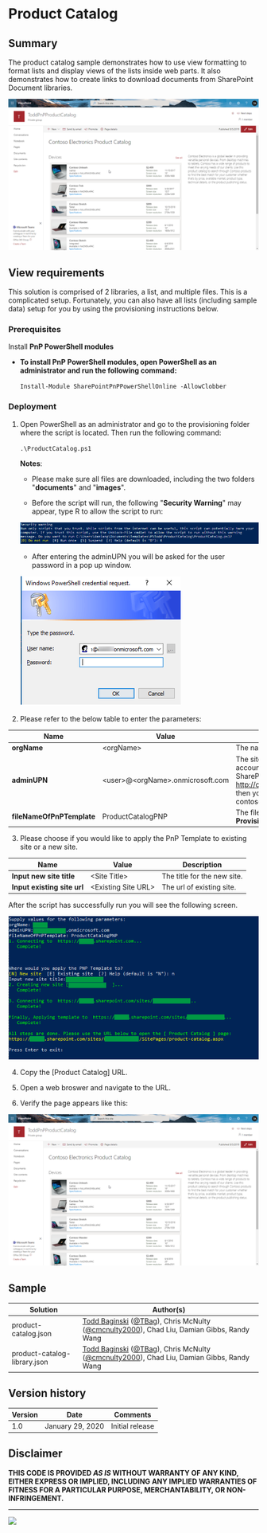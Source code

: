 # Product Catalog

## Summary
The product catalog sample demonstrates how to use view formatting to format lists and display views of the lists inside web parts. It also demonstrates how to create links to download documents from SharePoint Document libraries.

![screenshot of the sample](./assets/screenshot.png)

## View requirements

This solution is comprised of 2 libraries, a list, and multiple files. This is a complicated setup. Fortunately, you can also have all lists (including sample data) setup for you by using the provisioning instructions below.

### Prerequisites

Install **PnP PowerShell modules** 

* **To install PnP PowerShell modules, open PowerShell as an administrator and run the following command:**  
   
  ``Install-Module SharePointPnPPowerShellOnline -AllowClobber``

### Deployment 
 
1. Open PowerShell as an administrator and go to the provisioning folder where the script is located. Then run the following command: 

   ``.\ProductCatalog.ps1``   
      
   **Notes**: 
   * Please make sure all files are downloaded, including the two folders "**documents**" and "**images**". 

   * Before the script will run, the following "**Security Warning**" may appear, type R to allow the script to run:

   ![avatar](assets/security-warning.png)

   * After entering the adminUPN you will be asked for the user password in a pop up window.
   
   ![avatar](assets/credential-popup.png)   
      
2. Please refer to the below table to enter the parameters:

| **Name**                      | **Value**                   | **Description**                                              |
| ----------------------------- | --------------------------- | ------------------------------------------------------------ |
| **orgName**                   | \<orgName\>                       | The name of the tenant.                                          |
| **adminUPN**                  | \<user\>@\<orgName\>.onmicrosoft.com | The site administrator account.  For example:  If your SharePoint URL is http://contoso.sharepoint.com then your orgName is contoso. |
| **fileNameOfPnPTemplate** | ProductCatalogPNP           | The file name of the **PnP Provisioning Template**.  |

3. Please choose if you would like to apply the PnP Template to existing site or a new site.

| **Name**                      | **Value**                   | **Description**                                              |
| ----------------------------- | --------------------------- | ------------------------------------------------------------ |
| **Input new site title**      | \<Site Title\>              | The title for the new site.                                  |
| **Input existing site url**   | \<Existing Site URL\> | The url of existing site.                |

After the script has successfully run you will see the following screen.

 ![avatar](./assets/Finish.png)   

4. Copy the [Product Catalog] URL.
 
5. Open a web broswer and navigate to the URL.
 
6. Verify the page appears like this:

 ![avatar](./assets/screenshot.png)

## Sample

Solution|Author(s)
--------|---------
product-catalog.json | [Todd Baginski](https://github.com/TBag) ([@TBag](https://twitter.com/tbag)), Chris McNulty ([@cmcnulty2000](https://twitter.com/cmcnulty2000)), Chad Liu, Damian Gibbs, Randy Wang
product-catalog-library.json | [Todd Baginski](https://github.com/TBag) ([@TBag](https://twitter.com/tbag)), Chris McNulty ([@cmcnulty2000](https://twitter.com/cmcnulty2000)), Chad Liu, Damian Gibbs, Randy Wang

## Version history

Version|Date|Comments
-------|----|--------
1.0|January 29, 2020|Initial release

## Disclaimer

**THIS CODE IS PROVIDED *AS IS* WITHOUT WARRANTY OF ANY KIND, EITHER EXPRESS OR IMPLIED, INCLUDING ANY IMPLIED WARRANTIES OF FITNESS FOR A PARTICULAR PURPOSE, MERCHANTABILITY, OR NON-INFRINGEMENT.**

---

<img src="https://pnptelemetry.azurewebsites.net/list-formatting/view-samples/product-catalog" />
